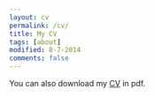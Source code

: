 ```yaml
---
layout: cv
permalink: /cv/
title: My CV
tags: [about]
modified: 8-7-2014
comments: false
---
```


You can also download my [CV](https://github.com/AdriBesson/AdriBesson.github.io/blob/master/CV/Besson_CV.pdf) in pdf.

